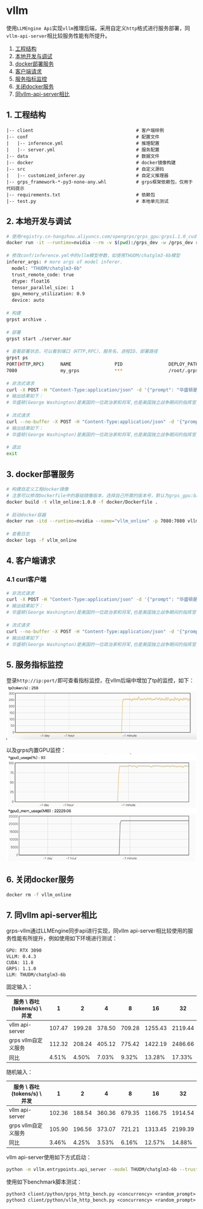 # vllm

使用```LLMEngine Api```实现```vllm```推理后端，采用自定义```http```格式进行服务部署，同```vllm-api-server```相比较服务性能有所提升。

1. [工程结构](#1-工程结构)
2. [本地开发与调试](#2-本地开发与调试)
3. [docker部署服务](#3-docker部署服务)
4. [客户端请求](#4-客户端请求)
5. [服务指标监控](#5-服务指标监控)
6. [关闭docker服务](#6-关闭docker服务)
7. [同vllm-api-server相比](#7-同vllm-api-server相比)

## 1. 工程结构

```text
|-- client                                      # 客户端样例
|-- conf                                        # 配置文件
|   |-- inference.yml                           # 推理配置
|   |-- server.yml                              # 服务配置
|-- data                                        # 数据文件
|-- docker                                      # docker镜像构建
|-- src                                         # 自定义源码
|   |-- customized_inferer.py                   # 自定义推理器
|-- grps_framework-*-py3-none-any.whl           # grps框架依赖包，仅用于代码提示
|-- requirements.txt                            # 依赖包
|-- test.py                                     # 本地单元测试
```

## 2. 本地开发与调试

```bash
# 使用registry.cn-hangzhou.aliyuncs.com/opengrps/grps_gpu:grps1.1.0_cuda11.8_cudnn8.6_vllm0.4.3_py3.10镜像
docker run -it --runtime=nvidia --rm -v $(pwd):/grps_dev -w /grps_dev registry.cn-hangzhou.aliyuncs.com/opengrps/grps_gpu:grps1.1.0_cuda11.8_cudnn8.6_vllm0.4.3_py3.10 bash

# 修改conf/inference.yml中的vllm模型参数，如使用THUDM/chatglm3-6b模型
inferer_args: # more args of model inferer.
  model: "THUDM/chatglm3-6b"
  trust_remote_code: true
  dtype: float16
  tensor_parallel_size: 1
  gpu_memory_utilization: 0.9
  device: auto

# 构建
grpst archive .

# 部署
grpst start ./server.mar

# 查看部署状态，可以看到端口（HTTP,RPC）、服务名、进程ID、部署路径
grpst ps
PORT(HTTP,RPC)      NAME                PID                 DEPLOY_PATH
7080                my_grps             ***                 /root/.grps/my_grps

# 非流式请求
curl -X POST -H "Content-Type:application/json" -d '{"prompt": "华盛顿是谁? ", "temperature": 0.1, "top_p": 0.5, "max_tokens": 4096}' 'http://127.0.0.1:7080/generate'
# 输出结果如下：
# 华盛顿(George Washington)是美国的一位政治家和将军,也是美国独立战争期间的指挥官,还是美国第一任总统。他出生于1732年,逝世于1799年。他被认为是美国历史上最伟大的领袖之一,因为他在美国革命战争期间的英勇行为和后来的政治领导能力。他建立了许多重要的政治制度和政策,对美国的发展和进步做出了巨大贡献。

# 流式请求
curl --no-buffer -X POST -H "Content-Type:application/json" -d '{"prompt": "华盛顿是谁? ", "temperature": 0.1, "top_p": 0.5, "max_tokens": 4096}' 'http://127.0.0.1:7080/generate?streaming=true'
# 输出结果如下：
# 华盛顿(George Washington)是美国的一位政治家和将军,也是美国独立战争期间的指挥官,还是美国第一任总统。他出生于1732年,逝世于1799年。他被认为是美国历史上最伟大的领袖之一,因为他在美国革命战争期间的英勇行为和后来的政治领导能力。他建立了许多重要的政治制度和政策,对美国的发展和进步做出了巨大贡献。

# 退出
exit
```

## 3. docker部署服务

```bash
# 构建自定义工程docker镜像
# 注意可以修改Dockerfile中的基础镜像版本，选择自己所需的版本号，默认为grps_gpu:base镜像
docker build -t vllm_online:1.0.0 -f docker/Dockerfile .

# 启动docker容器
docker run -itd --runtime=nvidia --name="vllm_online" -p 7080:7080 vllm_online:1.0.0

# 查看日志
docker logs -f vllm_online
```

## 4. 客户端请求

### 4.1 curl客户端

```bash
# 非流式请求
curl -X POST -H "Content-Type:application/json" -d '{"prompt": "华盛顿是谁? ", "temperature": 0.1, "top_p": 0.5, "max_tokens": 4096}' 'http://127.0.0.1:7080/generate'
# 输出结果如下：
# 华盛顿(George Washington)是美国的一位政治家和将军,也是美国独立战争期间的指挥官,还是美国第一任总统。他出生于1732年,逝世于1799年。他被认为是美国历史上最伟大的领袖之一,因为他在美国革命战争期间的英勇行为和后来的政治领导能力。他建立了许多重要的政治制度和政策,对美国的发展和进步做出了巨大贡献。

# 流式请求
curl --no-buffer -X POST -H "Content-Type:application/json" -d '{"prompt": "华盛顿是谁? ", "temperature": 0.1, "top_p": 0.5, "max_tokens": 4096}' 'http://127.0.0.1:7080/generate?streaming=true'
# 输出结果如下：
# 华盛顿(George Washington)是美国的一位政治家和将军,也是美国独立战争期间的指挥官,还是美国第一任总统。他出生于1732年,逝世于1799年。他被认为是美国历史上最伟大的领袖之一,因为他在美国革命战争期间的英勇行为和后来的政治领导能力。他建立了许多重要的政治制度和政策,对美国的发展和进步做出了巨大贡献。
```

## 5. 服务指标监控

登录```http://ip:port/```即可查看指标监控，在vllm后端中增加了tp的监控，如下：<br>
![tp_monitor.png](data/tp_monitor.png)<br>

以及grps内置GPU监控：<br>
![gpu_monitor.png](data/gpu_monitor.png)

## 6. 关闭docker服务

```bash
docker rm -f vllm_online
```

## 7. 同vllm api-server相比

grps-vllm通过LLMEngine同步api进行实现，同vllm api-server相比较使用的服务性能有所提升，例如使用如下环境进行测试：

```
GPU: RTX 3090
VLLM: 0.4.3
CUDA: 11.8
GRPS: 1.1.0
LLM: THUDM/chatglm3-6b
```

固定输入：

| 服务 \ 吞吐(tokens/s) \ 并发 | 1      | 2      | 4      | 8      | 16      | 32      |
|------------------------|--------|--------|--------|--------|---------|---------|
| vllm api-server        | 107.47 | 199.28 | 378.50 | 709.28 | 1255.43 | 2119.44 |
| grps vllm自定义服务         | 112.32 | 208.24 | 405.12 | 775.42 | 1422.19 | 2486.66 |
| 同比                     | 4.51%  | 4.50%  | 7.03%  | 9.32%  | 13.28%  | 17.33%  | 

随机输入：

| 服务 \ 吞吐(tokens/s) \ 并发 | 1      | 2      | 4      | 8      | 16      | 32      |
|------------------------|--------|--------|--------|--------|---------|---------|
| vllm api-server        | 102.36 | 188.54 | 360.36 | 679.35 | 1166.75 | 1914.54 |
| grps vllm自定义服务         | 105.90 | 196.56 | 373.07 | 721.21 | 1313.45 | 2199.39 |
| 同比                     | 3.46%  | 4.25%  | 3.53%  | 6.16%  | 12.57%  | 14.88%  | 

vllm api-server使用如下方式启动：

```bash
python -m vllm.entrypoints.api_server --model THUDM/chatglm3-6b --trust-remote-code --port 7080
```

使用如下benchmark脚本测试：

```
python3 client/python/grps_http_bench.py <concurrency> <random_prompt>
python3 client/python/vllm_http_bench.py <concurrency> <random_prompt>
```
